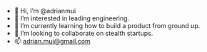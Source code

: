 - 👋 Hi, I’m @adrianmui
- 👀 I’m interested in leading engineering.
- 🌱 I’m currently learning how to build a product from ground up.
- 💞️ I’m looking to collaborate on stealth startups.
- 📫 adrian.mui@gmail.com

<!---
adrianmui/adrianmui is a ✨ special ✨ repository because its `README.md` (this file) appears on your GitHub profile.
You can click the Preview link to take a look at your changes.
--->

